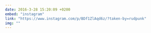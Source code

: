 ```yaml
---
date: 2016-3-28 15:20:09 +0200
embed: "instagram"
link: "https://www.instagram.com/p/BDf1ZlAqd6z/?taken-by=rudpunk"
img: ""
---
```

